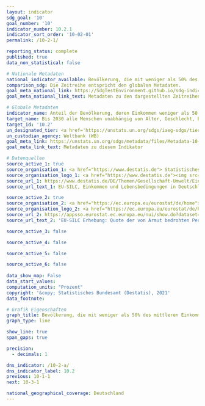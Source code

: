 ```yaml
---
layout: indicator    
sdg_goal: '10'    
goal_number: '10'    
indicator_number: 10.2.1    
indicator_sort_order: '10-02-01'    
permalink: /10-2-1/    

reporting_status: complete    
published: true    
data_non_statistical: false    

# Nationale Metadaten    
national_indicator_available: Bevölkerung, die mit weniger als 50% des mittleren Einkommens lebt    
comparison_sdg: Die Zeitreihe entspricht den globalen Metadaten.    
goal_meta_national_link: https://SdgTestEnvironment.github.io/sdg-indicators/public/MetaDe/10.2.1.pdf    
goal_meta_national_link_text: Metadaten zu den dargestellten Zeitreihen    

# Globale Metadaten    
indicator_name: Anteil der Bevölkerung, deren Einkommen weniger als 50 Prozent des Medians beträgt, nach Geschlecht, Alter und Menschen mit Behinderungen    
target_name: Bis 2030 alle Menschen unabhängig von Alter, Geschlecht, Behinderung, Rasse, Ethnizität, Herkunft, Religion oder wirtschaftlichem oder sonstigem Status zu Selbstbestimmung befähigen und ihre soziale, wirtschaftliche und politische Inklusion fördern    
target_id: '10.2'    
un_designated_tier: <a href='https://unstats.un.org/sdgs/iaeg-sdgs/tier-classification/' title='Klicken Sie hier um weitere Informationen zur UN-Tier-Klassifikation zu erhalten.'  target='_blank'>Tier II</a>    
un_custodian_agency: Weltbank (WB)    
goal_meta_link: https://unstats.un.org/sdgs/metadata/files/Metadata-10-02-01.pdf    
goal_meta_link_text: Metadaten zu diesem Indikator        

# Datenquellen
source_active_1: true
source_organisation_1: <a href="https://www.destatis.de"> Statistisches Bundesamt (Destatis) </a>
source_organisation_logo_1: <a href="https://www.destatis.de"><img src="https://g205sdgs.github.io/sdg-indicators/public/OrgImgDe/destatis.png" alt="Logo destatis" style="height:60px; width:148px"/></a>
source_url_1: https://www.destatis.de/DE/Themen/Gesellschaft-Umwelt/Einkommen-Konsum-Lebensbedingungen/Lebensbedingungen-Armutsgefaehrdung/_inhalt.html#sprg233586
source_url_text_1: EU-SILC, Einkommen und Lebensbedingungen in Deutschland und der Europäischen Union – Fachserie 15, Reihe 3

source_active_2: true
source_organisation_2: <a href="https://ec.europa.eu/eurostat/de/home"> Statisches Amt der Europäischen Union (Eurostat) </a>
source_organisation_logo_2: <a href="https://ec.europa.eu/eurostat/de/home"><img src="https://g205sdgs.github.io/sdg-indicators/public/OrgImgDe/eurostat.png" alt="Logo eurostat" style="height:60px; width:148px"/></a>
source_url_2: https://appsso.eurostat.ec.europa.eu/nui/show.do?dataset=ilc_li02&lang=de
source_url_text_2: 'EU-SILC Erhebung: Quote der von Armut bedrohten Personen nach Armutsgefährdungsgrenze - Eurostat Tabelle [ilc_li02]'

source_active_3: false

source_active_4: false

source_active_5: false

source_active_6: false
    
data_show_map: False    
data_start_values:     
computation_units: "Prozent"    
copyright: '&copy; Statistisches Bundesamt (Destatis), 2021'    
data_footnote:     

# Grafik Eigenschaften    
graph_title: Bevölkerung, die mit weniger als 50% des mittleren Einkommens lebt    
graph_type: line    

show_line: true
span_gaps: true

precision:
  - decimals: 1    

dns_indicator: /10-2-a/
dns_indicator_label: 10.2
previous: 10-1-1    
next: 10-3-1    

national_geographical_coverage: Deutschland    
---
```


<span></span>